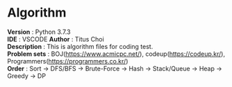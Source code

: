 # Algorithm

**Version** : Python 3.7.3<br>
**IDE** : VSCODE
**Author** : Titus Choi<br>
**Description** : This is algorithm files for coding test.<br>
**Problem sets** : BOJ(https://www.acmicpc.net/), codeup(https://codeup.kr/), Programmers(https://programmers.co.kr/)<br>
**Order** : Sort -> DFS/BFS -> Brute-Force -> Hash -> Stack/Queue -> Heap -> Greedy -> DP<br>
